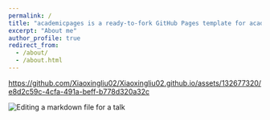 ```yaml
---
permalink: /
title: "academicpages is a ready-to-fork GitHub Pages template for academic personal websites"
excerpt: "About me"
author_profile: true
redirect_from: 
  - /about/
  - /about.html
---
```


https://github.com/Xiaoxingliu02/Xiaoxingliu02.github.io/assets/132677320/e8d2c59c-4cfa-491a-beff-b778d320a32c


![Editing a markdown file for a talk](https://github.com/Xiaoxingliu02/Xiaoxingliu02.github.io/assets/132677320/e8d2c59c-4cfa-491a-beff-b778d320a32c)

